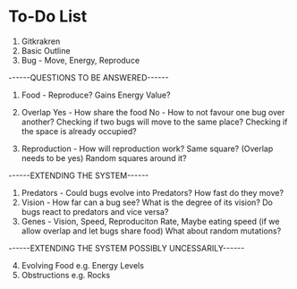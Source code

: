 # To-Do List

1. Gitkrakren
2. Basic Outline
3. Bug - Move, Energy, Reproduce

------QUESTIONS TO BE ANSWERED------

1. Food - Reproduce? Gains Energy Value?

2. Overlap
	Yes - How share the food
	No - How to not favour one bug over another? Checking if two bugs will move to the same place?
		Checking if the space is already occupied? 

3. Reproduction - How will reproduction work?
			Same square? (Overlap needs to be yes)
			Random squares around it?
		

------EXTENDING THE SYSTEM------

1. Predators - Could bugs evolve into Predators? How fast do they move? 
2. Vision - How far can a bug see? What is the degree of its vision? Do bugs react to predators and vice versa?
3. Genes - Vision, Speed, Reproduciton Rate, Maybe eating speed (if we allow overlap and let bugs share food)
		What about random mutations?

------EXTENDING THE SYSTEM POSSIBLY UNCESSARILY------

4. Evolving Food e.g. Energy Levels
5. Obstructions e.g. Rocks